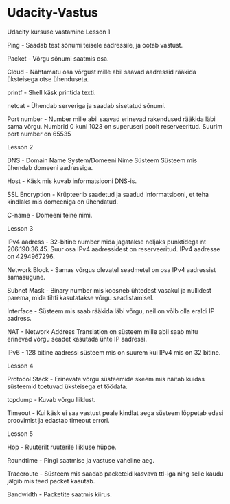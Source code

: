 # Udacity-Vastus
Udacity kursuse vastamine
Lesson 1


Ping - Saadab test sõnumi teisele aadressile, ja ootab vastust.

Packet - Võrgu sõnumi saatmis osa.

Cloud - Nähtamatu osa võrgust mille abil saavad aadressid rääkida üksteisega otse ühenduseta.

printf - Shell käsk printida texti.

netcat - Ühendab serveriga ja saadab sisetatud sõnumi.

Port number - Number mille abil saavad erinevad rakendused rääkida läbi sama võrgu. Numbrid 0 kuni 1023 on superuseri poolt reserveeritud. Suurim port number on 65535


Lesson 2

DNS - Domain Name System/Domeeni Nime Süsteem Süsteem mis ühendab domeeni aadressiga.

Host - Käsk mis kuvab informatsiooni DNS-is.

SSL Encryption - Krüpteerib saadetud ja saadud informatsiooni, et teha kindlaks mis domeeniga on ühendatud.

C-name - Domeeni teine nimi.


Lesson 3

IPv4 aadress - 32-bitine number mida jagatakse neljaks punktidega nt 206.190.36.45. Suur osa IPv4 aadressidest on reserveeritud. IPv4 aadresse on 4294967296.

Network Block - Samas võrgus olevatel seadmetel on osa IPv4 aadressist samasugune.

Subnet Mask - Binary number mis koosneb ühtedest vasakul ja nullidest parema, mida tihti kasutatakse võrgu seadistamisel.

Interface - Süsteem mis saab rääkida läbi võrgu, neil on võib olla eraldi IP aadress.

NAT - Network Address Translation on süsteem mille abil saab mitu erinevad võrgu seadet kasutada ühte IP aadressi.

IPv6 - 128 bitine aadressi süsteem mis on suurem kui IPv4 mis on 32 bitine.


Lesson 4

Protocol Stack - Erinevate võrgu süsteemide skeem mis näitab kuidas süsteemid toetuvad üksteisega et töödata.

tcpdump - Kuvab võrgu liiklust.

Timeout - Kui käsk ei saa vastust peale kindlat aega süsteem lõppetab edasi proovimist ja edastab timeout errori.


Lesson 5

Hop - Ruuterilt ruuterile liikluse hüppe.

Roundtime - Pingi saatmise ja vastuse vaheline aeg.

Traceroute - Süsteem mis saadab packeteid kasvava ttl-iga ning selle kaudu jälgib mis teed packet kasutab.

Bandwidth - Packetite saatmis kiirus.
